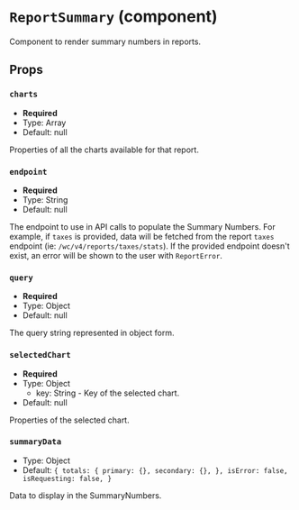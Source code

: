 `ReportSummary` (component)
===========================

Component to render summary numbers in reports.

Props
-----

### `charts`

- **Required**
- Type: Array
- Default: null

Properties of all the charts available for that report.

### `endpoint`

- **Required**
- Type: String
- Default: null

The endpoint to use in API calls to populate the Summary Numbers.
For example, if `taxes` is provided, data will be fetched from the report
`taxes` endpoint (ie: `/wc/v4/reports/taxes/stats`). If the provided endpoint
doesn't exist, an error will be shown to the user with `ReportError`.

### `query`

- **Required**
- Type: Object
- Default: null

The query string represented in object form.

### `selectedChart`

- **Required**
- Type: Object
  - key: String - Key of the selected chart.
- Default: null

Properties of the selected chart.

### `summaryData`

- Type: Object
- Default: `{
    totals: {
        primary: {},
        secondary: {},
    },
    isError: false,
    isRequesting: false,
}`

Data to display in the SummaryNumbers.

